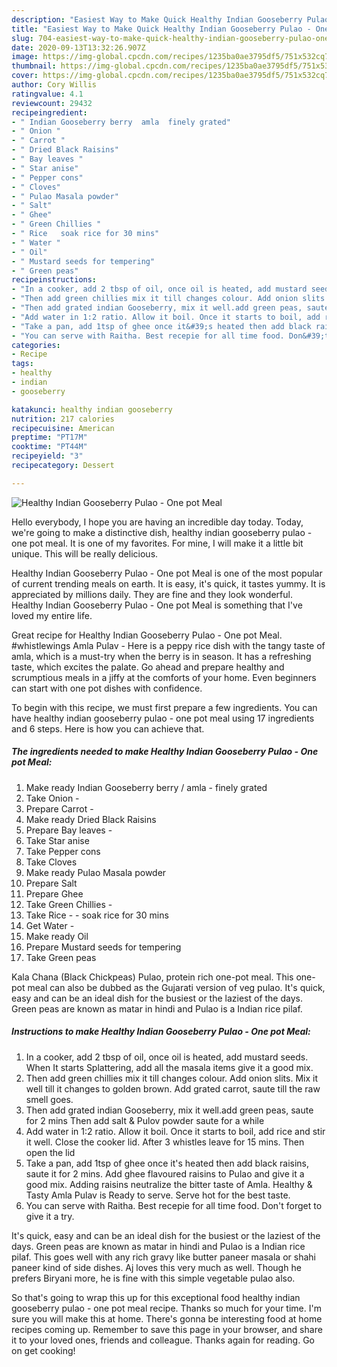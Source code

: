 ```yaml
---
description: "Easiest Way to Make Quick Healthy Indian Gooseberry Pulao - One pot Meal"
title: "Easiest Way to Make Quick Healthy Indian Gooseberry Pulao - One pot Meal"
slug: 704-easiest-way-to-make-quick-healthy-indian-gooseberry-pulao-one-pot-meal
date: 2020-09-13T13:32:26.907Z
image: https://img-global.cpcdn.com/recipes/1235ba0ae3795df5/751x532cq70/healthy-indian-gooseberry-pulao-one-pot-meal-recipe-main-photo.jpg
thumbnail: https://img-global.cpcdn.com/recipes/1235ba0ae3795df5/751x532cq70/healthy-indian-gooseberry-pulao-one-pot-meal-recipe-main-photo.jpg
cover: https://img-global.cpcdn.com/recipes/1235ba0ae3795df5/751x532cq70/healthy-indian-gooseberry-pulao-one-pot-meal-recipe-main-photo.jpg
author: Cory Willis
ratingvalue: 4.1
reviewcount: 29432
recipeingredient:
- " Indian Gooseberry berry  amla  finely grated"
- " Onion "
- " Carrot "
- " Dried Black Raisins"
- " Bay leaves "
- " Star anise"
- " Pepper cons"
- " Cloves"
- " Pulao Masala powder"
- " Salt"
- " Ghee"
- " Green Chillies "
- " Rice   soak rice for 30 mins"
- " Water "
- " Oil"
- " Mustard seeds for tempering"
- " Green peas"
recipeinstructions:
- "In a cooker, add 2 tbsp of oil, once oil is heated, add mustard seeds. When It starts Splattering, add all the masala items give it a good mix."
- "Then add green chillies mix it till changes colour. Add onion slits. Mix it well till it changes to golden brown. Add grated carrot, saute till the raw smell goes."
- "Then add grated indian Gooseberry, mix it well.add green peas, saute for 2 mins Then add salt &amp; Pulov powder saute for a while"
- "Add water in 1:2 ratio. Allow it boil. Once it starts to boil, add rice and stir it well. Close the cooker lid. After 3 whistles leave for 15 mins. Then open the lid"
- "Take a pan, add 1tsp of ghee once it&#39;s heated then add black raisins, saute it for 2 mins. Add ghee flavoured raisins to Pulao and give it a good mix. Adding raisins neutralize the bitter taste of Amla. Healthy &amp; Tasty Amla Pulav is Ready to serve. Serve hot for the best taste."
- "You can serve with Raitha. Best recepie for all time food. Don&#39;t forget to give it a try."
categories:
- Recipe
tags:
- healthy
- indian
- gooseberry

katakunci: healthy indian gooseberry 
nutrition: 217 calories
recipecuisine: American
preptime: "PT17M"
cooktime: "PT44M"
recipeyield: "3"
recipecategory: Dessert

---
```



![Healthy Indian Gooseberry Pulao - One pot Meal](https://img-global.cpcdn.com/recipes/1235ba0ae3795df5/751x532cq70/healthy-indian-gooseberry-pulao-one-pot-meal-recipe-main-photo.jpg)

Hello everybody, I hope you are having an incredible day today. Today, we're going to make a distinctive dish, healthy indian gooseberry pulao - one pot meal. It is one of my favorites. For mine, I will make it a little bit unique. This will be really delicious.

Healthy Indian Gooseberry Pulao - One pot Meal is one of the most popular of current trending meals on earth. It is easy, it's quick, it tastes yummy. It is appreciated by millions daily. They are fine and they look wonderful. Healthy Indian Gooseberry Pulao - One pot Meal is something that I've loved my entire life.

Great recipe for Healthy Indian Gooseberry Pulao - One pot Meal. #whistlewings Amla Pulav - Here is a peppy rice dish with the tangy taste of amla, which is a must-try when the berry is in season. It has a refreshing taste, which excites the palate. Go ahead and prepare healthy and scrumptious meals in a jiffy at the comforts of your home. Even beginners can start with one pot dishes with confidence.


To begin with this recipe, we must first prepare a few ingredients. You can have healthy indian gooseberry pulao - one pot meal using 17 ingredients and 6 steps. Here is how you can achieve that.

<!--inarticleads1-->

##### The ingredients needed to make Healthy Indian Gooseberry Pulao - One pot Meal:

1. Make ready  Indian Gooseberry berry / amla - finely grated
1. Take  Onion -
1. Prepare  Carrot -
1. Make ready  Dried Black Raisins
1. Prepare  Bay leaves -
1. Take  Star anise
1. Take  Pepper cons
1. Take  Cloves
1. Make ready  Pulao Masala powder
1. Prepare  Salt
1. Prepare  Ghee
1. Take  Green Chillies -
1. Take  Rice - - soak rice for 30 mins
1. Get  Water -
1. Make ready  Oil
1. Prepare  Mustard seeds for tempering
1. Take  Green peas


Kala Chana (Black Chickpeas) Pulao, protein rich one-pot meal. This one-pot meal can also be dubbed as the Gujarati version of veg pulao. It&#39;s quick, easy and can be an ideal dish for the busiest or the laziest of the days. Green peas are known as matar in hindi and Pulao is a Indian rice pilaf. 

<!--inarticleads2-->

##### Instructions to make Healthy Indian Gooseberry Pulao - One pot Meal:

1. In a cooker, add 2 tbsp of oil, once oil is heated, add mustard seeds. When It starts Splattering, add all the masala items give it a good mix.
1. Then add green chillies mix it till changes colour. Add onion slits. Mix it well till it changes to golden brown. Add grated carrot, saute till the raw smell goes.
1. Then add grated indian Gooseberry, mix it well.add green peas, saute for 2 mins Then add salt &amp; Pulov powder saute for a while
1. Add water in 1:2 ratio. Allow it boil. Once it starts to boil, add rice and stir it well. Close the cooker lid. After 3 whistles leave for 15 mins. Then open the lid
1. Take a pan, add 1tsp of ghee once it&#39;s heated then add black raisins, saute it for 2 mins. Add ghee flavoured raisins to Pulao and give it a good mix. Adding raisins neutralize the bitter taste of Amla. Healthy &amp; Tasty Amla Pulav is Ready to serve. Serve hot for the best taste.
1. You can serve with Raitha. Best recepie for all time food. Don&#39;t forget to give it a try.


It&#39;s quick, easy and can be an ideal dish for the busiest or the laziest of the days. Green peas are known as matar in hindi and Pulao is a Indian rice pilaf. This goes well with any rich gravy like butter paneer masala or shahi paneer kind of side dishes. Aj loves this very much as well. Though he prefers Biryani more, he is fine with this simple vegetable pulao also. 

So that's going to wrap this up for this exceptional food healthy indian gooseberry pulao - one pot meal recipe. Thanks so much for your time. I'm sure you will make this at home. There's gonna be interesting food at home recipes coming up. Remember to save this page in your browser, and share it to your loved ones, friends and colleague. Thanks again for reading. Go on get cooking!

